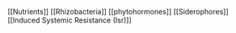 [[Nutrients]]
[[Rhizobacteria]]
[[phytohormones]]
[[Siderophores]]
[[Induced Systemic Resistance (Isr)]]
